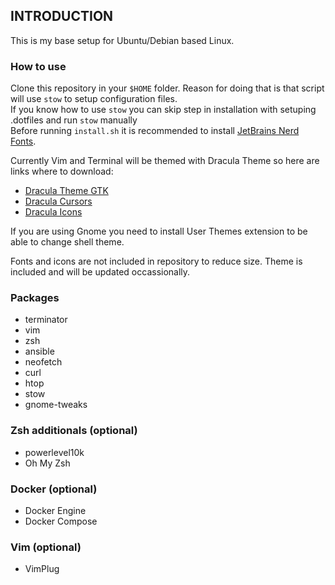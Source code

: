 ## INTRODUCTION

This is my base setup for Ubuntu/Debian based Linux. <br>

### How to use

Clone this repository in your `$HOME` folder. Reason for doing that is that script will use `stow` to setup configuration files. <br>
If you know how to use `stow` you can skip step in installation with setuping .dotfiles and run `stow` manually<br>
Before running `install.sh` it is recommended to install [JetBrains Nerd Fonts](https://www.nerdfonts.com/font-downloads).<br>

Currently Vim and Terminal will be themed with Dracula Theme so here are links where to download:

- [Dracula Theme GTK](https://draculatheme.com/gtk)
- [Dracula Cursors](https://www.gnome-look.org/p/1669262)
- [Dracula Icons](https://www.gnome-look.org/p/1541561)

If you are using Gnome you need to install User Themes extension to be able to change shell theme.<br>

Fonts and icons are not included in repository to reduce size. Theme is included and will be updated occassionally.

### Packages

- terminator
- vim
- zsh
- ansible
- neofetch
- curl
- htop
- stow
- gnome-tweaks

### Zsh additionals (optional)

- powerlevel10k
- Oh My Zsh

### Docker (optional)

- Docker Engine
- Docker Compose

### Vim (optional)

- VimPlug
